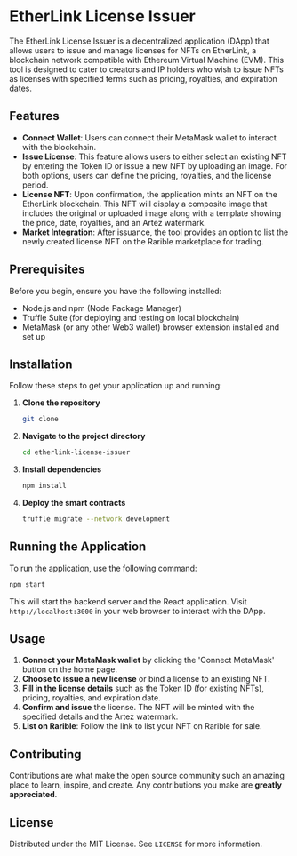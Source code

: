 
# EtherLink License Issuer

The EtherLink License Issuer is a decentralized application (DApp) that allows users to issue and manage licenses for NFTs on EtherLink, a blockchain network compatible with Ethereum Virtual Machine (EVM). This tool is designed to cater to creators and IP holders who wish to issue NFTs as licenses with specified terms such as pricing, royalties, and expiration dates.

## Features

- **Connect Wallet**: Users can connect their MetaMask wallet to interact with the blockchain.
- **Issue License**: This feature allows users to either select an existing NFT by entering the Token ID or issue a new NFT by uploading an image. For both options, users can define the pricing, royalties, and the license period.
- **License NFT**: Upon confirmation, the application mints an NFT on the EtherLink blockchain. This NFT will display a composite image that includes the original or uploaded image along with a template showing the price, date, royalties, and an Artez watermark.
- **Market Integration**: After issuance, the tool provides an option to list the newly created license NFT on the Rarible marketplace for trading.

## Prerequisites

Before you begin, ensure you have the following installed:
- Node.js and npm (Node Package Manager)
- Truffle Suite (for deploying and testing on local blockchain)
- MetaMask (or any other Web3 wallet) browser extension installed and set up

## Installation

Follow these steps to get your application up and running:

1. **Clone the repository**
   ```bash
   git clone 
   ```
2. **Navigate to the project directory**
   ```bash
   cd etherlink-license-issuer
   ```
3. **Install dependencies**
   ```bash
   npm install
   ```
4. **Deploy the smart contracts**
   ```bash
   truffle migrate --network development
   ```

## Running the Application

To run the application, use the following command:
```bash
npm start
```
This will start the backend server and the React application. Visit `http://localhost:3000` in your web browser to interact with the DApp.

## Usage

1. **Connect your MetaMask wallet** by clicking the 'Connect MetaMask' button on the home page.
2. **Choose to issue a new license** or bind a license to an existing NFT.
3. **Fill in the license details** such as the Token ID (for existing NFTs), pricing, royalties, and expiration date.
4. **Confirm and issue** the license. The NFT will be minted with the specified details and the Artez watermark.
5. **List on Rarible**: Follow the link to list your NFT on Rarible for sale.

## Contributing

Contributions are what make the open source community such an amazing place to learn, inspire, and create. Any contributions you make are **greatly appreciated**.

## License

Distributed under the MIT License. See `LICENSE` for more information.

